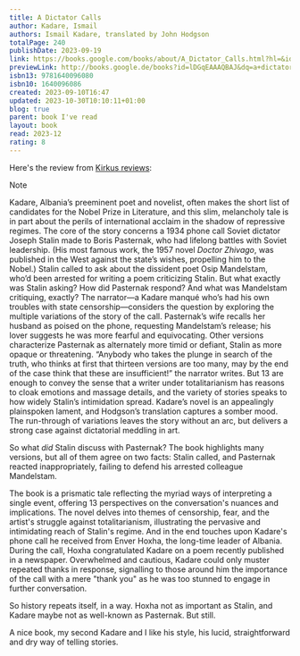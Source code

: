 ```yaml
---  
title: A Dictator Calls  
author: Kadare, Ismail  
authors: Ismail Kadare, translated by John Hodgson  
totalPage: 240  
publishDate: 2023-09-19  
link: https://books.google.com/books/about/A_Dictator_Calls.html?hl=&id=lDGqEAAAQBAJ  
previewLink: http://books.google.de/books?id=lDGqEAAAQBAJ&dq=a+dictator+calls&hl=&as_pt=BOOKS&cd=1&source=gbs_api  
isbn13: 9781640096080  
isbn10: 1640096086  
created: 2023-09-10T16:47  
updated: 2023-10-30T10:10:11+01:00  
blog: true  
parent: book I've read  
layout: book  
read: 2023-12  
rating: 8  
---  
```

  
Here's the review from [Kirkus reviews](https://www.kirkusreviews.com/book-reviews/ismail-kadare/a-dictator-calls/):  
> [!NOTE]  
> Kadare, Albania’s preeminent poet and novelist, often makes the short list of candidates for the Nobel Prize in Literature, and this slim, melancholy tale is in part about the perils of international acclaim in the shadow of repressive regimes. The core of the story concerns a 1934 phone call Soviet dictator Joseph Stalin made to Boris Pasternak, who had lifelong battles with Soviet leadership. (His most famous work, the 1957 novel _Doctor Zhivago_, was published in the West against the state’s wishes, propelling him to the Nobel.) Stalin called to ask about the dissident poet Osip Mandelstam, who’d been arrested for writing a poem criticizing Stalin. But what exactly was Stalin asking? How did Pasternak respond? And what was Mandelstam critiquing, exactly? The narrator—a Kadare manqué who’s had his own troubles with state censorship—considers the question by exploring the multiple variations of the story of the call. Pasternak’s wife recalls her husband as poised on the phone, requesting Mandelstam’s release; his lover suggests he was more fearful and equivocating. Other versions characterize Pasternak as alternately more timid or defiant, Stalin as more opaque or threatening. “Anybody who takes the plunge in search of the truth, who thinks at first that thirteen versions are too many, may by the end of the case think that these are insufficient!” the narrator writes. But 13 are enough to convey the sense that a writer under totalitarianism has reasons to cloak emotions and massage details, and the variety of stories speaks to how widely Stalin’s intimidation spread. Kadare’s novel is an appealingly plainspoken lament, and Hodgson’s translation captures a somber mood. The run-through of variations leaves the story without an arc, but delivers a strong case against dictatorial meddling in art.  
  
So what _did_ Stalin discuss with Pasternak?  The book highlights many versions, but all of them agree on two facts: Stalin called, and Pasternak reacted inappropriately, failing to defend his arrested colleague Mandelstam.  
  
The book is a prismatic tale reflecting the myriad ways of interpreting a single event, offering 13 perspectives on the conversation's nuances and implications. The novel delves into themes of censorship, fear, and the artist's struggle against totalitarianism, illustrating the pervasive and intimidating reach of Stalin's regime.  And in the end touches upon Kadare's phone call he received from Enver Hoxha, the long-time leader of Albania. During the call, Hoxha congratulated Kadare on a poem recently published in a newspaper. Overwhelmed and cautious, Kadare could only muster repeated thanks in response, signalling to those around him the importance of the call with a mere "thank you" as he was too stunned to engage in further conversation.  
  
So history repeats itself, in a way.  Hoxha not as important as Stalin, and Kadare maybe not as well-known as Pasternak.  But still.  
  
A nice book, my second Kadare and I like his style, his lucid, straightforward and dry way of telling stories.  